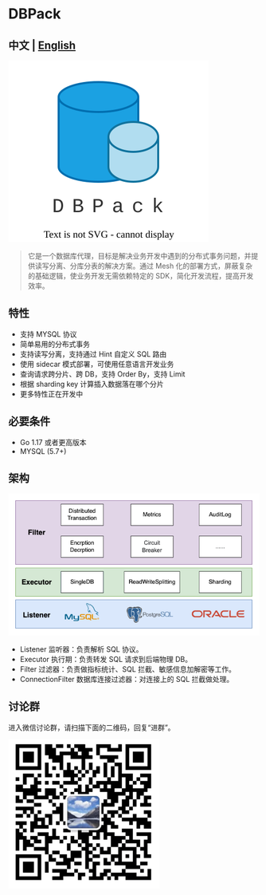 # DBPack

## 中文 | [English](/en-us/README.md)

<img src="./images/dbpack.svg" alt="image-20220427091848831" />

> 它是一个数据库代理，目标是解决业务开发中遇到的分布式事务问题，并提供读写分离、分库分表的解决方案。通过 Mesh 化的部署方式，屏蔽复杂的基础逻辑，使业务开发无需依赖特定的 SDK，简化开发流程，提高开发效率。

## 特性

+ 支持 MYSQL 协议
+ 简单易用的分布式事务
+ 支持读写分离，支持通过 Hint 自定义 SQL  路由
+ 使用 sidecar 模式部署，可使用任意语言开发业务
+ 查询请求跨分片、跨 DB，支持 Order By，支持 Limit
+ 根据 sharding key 计算插入数据落在哪个分片
+ 更多特性正在开发中

## 必要条件

+ Go 1.17 或者更高版本
+ MYSQL (5.7+)

## 架构

![architecture](./images/arch-for-dbpack.drawio.png)

+ Listener 监听器：负责解析 SQL 协议。
+ Executor 执行期：负责转发 SQL 请求到后端物理 DB。
+ Filter 过滤器：负责做指标统计、SQL 拦截、敏感信息加解密等工作。
+ ConnectionFilter 数据库连接过滤器：对连接上的 SQL 拦截做处理。

## 讨论群

进入微信讨论群，请扫描下面的二维码，回复“进群”。

<img src="./images/image-20220427091848831.png" alt="image-20220427091848831" style="zoom:50%" align="left"/>
